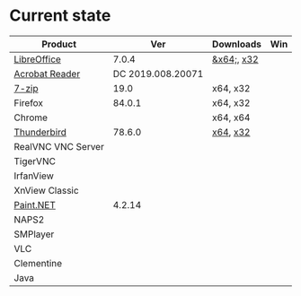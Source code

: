 # Current state


Product | Ver | Downloads | Win
--------|-----|-----------|-----
[LibreOffice](https://www.libreoffice.org) | 7.0.4 | [&x64;](https://www.libreoffice.org/donate/dl/win-x86_64/7.0.4/ru/LibreOffice_7.0.4_Win_x64.msi), [x32](https://www.libreoffice.org/donate/dl/win-x86/7.0.4/ru/LibreOffice_7.0.4_Win_x86.msi)
[Acrobat Reader](https://get.adobe.com/ru/reader/enterprise/) | DC 2019.008.20071 |
[7-zip](http://7zip.org) | 19.0 | x64, x32|
Firefox | 84.0.1 | x64, x32 |
Chrome |  | x64, x64 |
[Thunderbird](https://www.thunderbird.net/) | 78.6.0 | [x64](https://download.mozilla.org/?product=thunderbird-78.6.0-SSL&os=win64&lang=ru), [x32](https://download.mozilla.org/?product=thunderbird-78.6.0-SSL&os=win&lang=ru)
RealVNC VNC Server |  |  |
TigerVNC |  |  |
IrfanView |  |  |
XnView Classic |  |  |
[Paint.NET](http://paintnet.ru) | 4.2.14 |  |
NAPS2 |  |  |
SMPlayer |  |  |
VLC |  |  |
Clementine |  |  |
Java |  |  |  |
